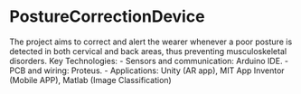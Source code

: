 # PostureCorrectionDevice
The project aims to correct and alert the wearer whenever a poor posture is detected in both cervical and back areas, thus preventing musculoskeletal disorders.  Key Technologies:  - Sensors and communication: Arduino IDE.  - PCB and wiring: Proteus.  - Applications: Unity (AR app), MIT App Inventor (Mobile APP), Matlab (Image Classification)
